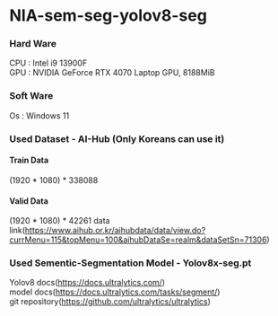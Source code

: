 # NIA-sem-seg-yolov8-seg

### Hard Ware
CPU : Intel i9 13900F  
GPU : NVIDIA GeForce RTX 4070 Laptop GPU, 8188MiB

### Soft Ware
Os : Windows 11    
### Used Dataset - AI-Hub (Only Koreans can use it)  
#### Train Data  
(1920 * 1080) * 338088  
#### Valid Data
(1920 * 1080) * 42261
data link(https://www.aihub.or.kr/aihubdata/data/view.do?currMenu=115&topMenu=100&aihubDataSe=realm&dataSetSn=71306)

### Used Sementic-Segmentation Model - Yolov8x-seg.pt
Yolov8 docs(https://docs.ultralytics.com/)  
model docs(https://docs.ultralytics.com/tasks/segment/)  
git repository(https://github.com/ultralytics/ultralytics)  